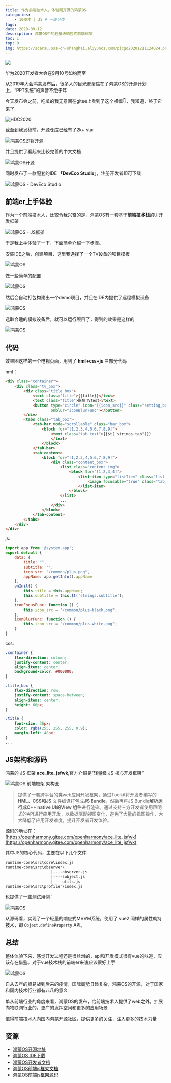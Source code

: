 ```yaml
---
title: 作为前端技术人，体验刚开源的鸿蒙OS
categories:
    - 10技术 | JS # 一级分类
tags:
date: 2020-09-12
description: 鸿蒙OS中的轻量级响应式前端框架
toc: 1
top: 0
img: https://scarsu.oss-cn-shanghai.aliyuncs.com/picgo20201211124024.png
---
```


![](/images/hmos/000.png)

华为2020开发者大会在9月10号如约而至

从2019年大会鸿蒙发布后，很多人的目光都聚焦在了鸿蒙OS的开源计划上，“PPT系统”的声音不绝于耳

今天发布会之前，吃瓜的我无意间在gitee上看到了这个横幅👇，我知道，终于它来了

![HDC2020](/images/hmos/001.png)

截至到我发稿前，开源仓库已经有了2k+ star

![鸿蒙OS即将开源](/images/hmos/002.png)

并且提供了看起来比较完善的中文文档

![鸿蒙OS开源](/images/hmos/003.png)

同时发布了一款配套的IDE **「DevEco Studio」**，注册开发者即可下载

![鸿蒙OS - DevEco Studio](/images/hmos/004.png)

## 前端er上手体验

作为一个前端技术人，比较令我兴奋的是，鸿蒙OS有一套基于**前端技术栈**的UI开发框架

![鸿蒙OS - JS框架](/images/hmos/005.png)

于是我上手体验了一下，下面简单介绍一下步骤。

安装IDE之后，创建项目，这里我选择了一个TV设备的项目模板

![鸿蒙OS](/images/hmos/006.png)

做一些简单的配置

![鸿蒙OS](/images/hmos/007.png)

然后会自动打包构建出一个demo项目，并且在IDE内提供了远程模拟设备

![鸿蒙OS](/images/hmos/008.png)

选取合适的模拟设备后，就可以运行项目了，得到的效果是这样的

![鸿蒙OS](/images/hmos/009.png)

## 代码

效果图这样的一个电视页面，用到了 **hml+css+js** 三部分代码

hml：

```html
<div class="container">
    <div class="tv_box">
        <div class="title_box">
            <text class="title">{{title}}</text>
            <text class="title">酥鱼TVtest</text>
            <button type="circle" icon="{{icon_src}}" class="setting_box" onfocus="iconFocusFunc"
                    onblur="iconBlurFunc"></button>
        </div>
        <tabs class="tab_box">
            <tab-bar mode="scrollable" class="bar_box">
                <block for="[1,2,3,4,5,6,7,8,9]">
                    <text class="tab_text">{{$t('strings.tab')}}
                    </text>
                </block>
            </tab-bar>
            <tab-content>
                <block for="[1,2,3,4,5,6,7,8,9]">
                    <div class="content_box">
                        <list class="content_img">
                            <block for="[1,2,3,4]">
                                <list-item type="listItem" class="list_img">
                                    <image focusable="true" class="tab_img" src="/common/img-large.png"></image>
                                </list-item>
                            </block>
                        </list>
                        ...
                    </div>
                </block>
            </tab-content>
        </tabs>
    </div>
</div>

```

js:

```javascript
import app from '@system.app';
export default {
    data: {
        title: "",
        subtitle: "",
        icon_src: "/common/plus.png",
        appName: app.getInfo().appName
    },
    onInit() {
        this.title = this.appName;
        this.subtitle = this.$t('strings.subtitle');
    },
    iconFocusFunc: function () {
        this.icon_src = "/common/plus-black.png";
    },
    iconBlurFunc: function () {
        this.icon_src = "/common/plus-white.png";
    }
}
```

css:

```css
.container {
    flex-direction: column;
    justify-content: center;
    align-items: center;
    background-color: #000000;
}

.title_box {
    flex-direction: row;
    justify-content: space-between;
    align-items: center;
    height: 60px;
}

.title {
    font-size: 36px;
    color: rgba(255, 255, 255, 0.9);
    margin-left: 48px;
}
...

```

## JS架构和源码

鸿蒙的 JS 框架 **ace_lite_jsfwk**,官方介绍是“轻量级 JS 核心开发框架”

<!-- ![架构图](https://gitee.com/openharmony/docs/raw/master/readme/figures/js-framework.png) -->
![鸿蒙OS 前端框架 架构图](/images/hmos/012.png)

> 提供了一套跨平台的类web应用开发框架，通过Toolkit将开发者编写的**HML、CSS和JS** 文件编译打包成**JS Bundle**，然后再将JS Bundle**解析运行成C++ native UI的View 组件**进行渲染。通过支持三方开发者使用声明式的API进行应用开发，以数据驱动视图变化，避免了大量的视图操作，大大降低了应用开发难度，提升开发者开发体验。

源码的地址在：[https://openharmony.gitee.com/openharmony/ace_lite_jsfwk](https://openharmony.gitee.com/openharmony/ace_lite_jsfwk)

其中JS的核心代码，主要在以下几个文件

```bash
runtime-core\src\core\index.js
runtime-core\src\observer\
                    |----observer.js
                    |----subject.js
                    |----utils.js
runtime-core\src\profiler\index.js
```

也提供了一些测试用例：

![鸿蒙OS](/images/hmos/010.png)

从源码看，实现了一个轻量的响应式MVVM系统，使用了 vue2 同样的属性劫持技术，即 `Object.defineProperty` API。

## 总结

整体体验下来，感觉开发过程还是很丝滑的，api和开发模式很有vue的味道，应该存在借鉴。对于vue技术栈的前端er来说应该很好上手

![鸿蒙OS](/images/hmos/011.png)

自从去年的贸易战到后来的疫情，国际局势日趋复杂，鸿蒙OS的开源，对于国家和国内技术行业都有非凡的意义

单从前端行业的角度来看，鸿蒙OS的发布，给前端技术人提供了web之外，扩展向物联网行业的，更广的发挥空间和更多的应用场景

值得前端技术人向国内鸿蒙开源社区，提供更多的关注，注入更多的技术力量

## 资源

- [鸿蒙OS开源地址](https://openharmony.gitee.com/openharmony)
- [鸿蒙OS IDE下载](https://developer.harmonyos.com/cn/develop/deveco-studio#download)
- [鸿蒙OS开发者文档](https://gitee.com/openharmony/docs)
- [鸿蒙OS前端js框架文档](https://developer.harmonyos.com/cn/docs/documentation/js-framework-file-0000000000611396)
- [鸿蒙OS前端js框架源码](https://openharmony.gitee.com/openharmony/ace_lite_jsfwk)
